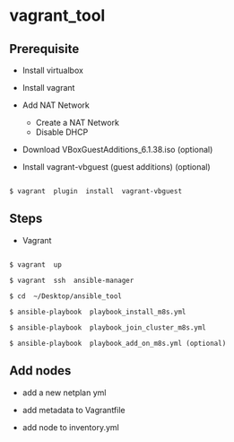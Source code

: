 
# vagrant_tool

  

## Prerequisite

- Install virtualbox

- Install vagrant

- Add NAT Network
	- Create a NAT Network
	- Disable DHCP

- Download VBoxGuestAdditions_6.1.38.iso (optional)

- Install vagrant-vbguest (guest additions) (optional)

  

```shell

$ vagrant  plugin  install  vagrant-vbguest

```

  

## Steps

- Vagrant

```shell

$ vagrant  up

$ vagrant  ssh  ansible-manager

$ cd  ~/Desktop/ansible_tool

$ ansible-playbook  playbook_install_m8s.yml

$ ansible-playbook  playbook_join_cluster_m8s.yml

$ ansible-playbook  playbook_add_on_m8s.yml (optional)

```

  

## Add nodes

- add a new netplan yml

- add metadata to Vagrantfile

- add node to inventory.yml